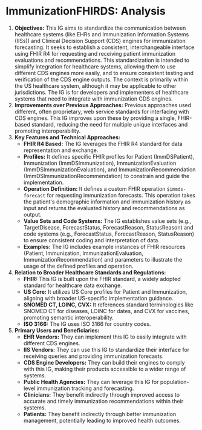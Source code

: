 # ImmunizationFHIRDS: Analysis

1.  **Objectives:** This IG aims to standardize the communication between healthcare systems (like EHRs and Immunization Information Systems (IISs)) and Clinical Decision Support (CDS) engines for immunization forecasting. It seeks to establish a consistent, interchangeable interface using FHIR R4 for requesting and receiving patient immunization evaluations and recommendations. This standardization is intended to simplify integration for healthcare systems, allowing them to use different CDS engines more easily, and to ensure consistent testing and verification of the CDS engine outputs. The context is primarily within the US healthcare system, although it may be applicable to other jurisdictions. The IG is for developers and implementers of healthcare systems that need to integrate with immunization CDS engines.
2.  **Improvements over Previous Approaches:** Previous approaches used different, often proprietary, web service standards for interfacing with CDS engines. This IG improves upon these by providing a single, FHIR-based standard, reducing the need for multiple unique interfaces and promoting interoperability.
3.  **Key Features and Technical Approaches:**
    *   **FHIR R4 Based:** The IG leverages the FHIR R4 standard for data representation and exchange.
    *   **Profiles:** It defines specific FHIR profiles for Patient (ImmDSPatient), Immunization (ImmDSImmunization), ImmunizationEvaluation (ImmDSImmunizationEvaluation), and ImmunizationRecommendation (ImmDSImmunizationRecommendation) to constrain and guide the implementation.
    *   **Operation Definition:** It defines a custom FHIR operation `$immds-forecast` for requesting immunization forecasts. This operation takes the patient's demographic information and immunization history as input and returns the evaluated history and recommendations as output.
    *   **Value Sets and Code Systems:** The IG establishes value sets (e.g., TargetDisease, ForecastStatus, ForecastReason, StatusReason) and code systems (e.g., ForecastStatus, ForecastReason, StatusReason) to ensure consistent coding and interpretation of data.
    *   **Examples:** The IG includes example instances of FHIR resources (Patient, Immunization, ImmunizationEvaluation, ImmunizationRecommendation) and parameters to illustrate the usage of the defined profiles and operation.
4.  **Relation to Broader Healthcare Standards and Regulations:**
    *   **FHIR:** This IG is built upon the FHIR standard, a widely adopted standard for healthcare data exchange.
    *   **US Core:** It utilizes US Core profiles for Patient and Immunization, aligning with broader US-specific implementation guidance.
    *   **SNOMED CT, LOINC, CVX:** It references standard terminologies like SNOMED CT for diseases, LOINC for dates, and CVX for vaccines, promoting semantic interoperability.
    *   **ISO 3166:** The IG uses ISO 3166 for country codes.
5.  **Primary Users and Beneficiaries:**
    *   **EHR Vendors:** They can implement this IG to easily integrate with different CDS engines.
    *   **IIS Vendors:** They can use this IG to standardize their interface for receiving queries and providing immunization forecasts.
    *   **CDS Engine Developers:** They can build their engines to comply with this IG, making their products accessible to a wider range of systems.
    *   **Public Health Agencies:** They can leverage this IG for population-level immunization tracking and forecasting.
    *   **Clinicians:** They benefit indirectly through improved access to accurate and timely immunization recommendations within their systems.
    *   **Patients:** They benefit indirectly through better immunization management, potentially leading to improved health outcomes.


